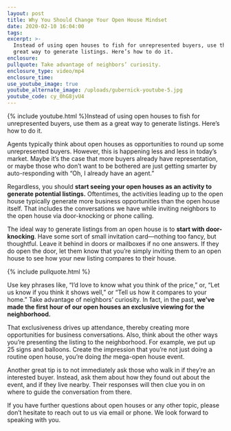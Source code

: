 ```yaml
---
layout: post
title: Why You Should Change Your Open House Mindset
date: 2020-02-10 16:04:00
tags:
excerpt: >-
  Instead of using open houses to fish for unrepresented buyers, use them as a
  great way to generate listings. Here’s how to do it.
enclosure:
pullquote: Take advantage of neighbors’ curiosity.
enclosure_type: video/mp4
enclosure_time:
use_youtube_image: true
youtube_alternate_image: /uploads/gubernick-youtube-5.jpg
youtube_code: cy_0hG8jvU4
---
```


{% include youtube.html %}Instead of using open houses to fish for unrepresented buyers, use them as a great way to generate listings. Here’s how to do it.&nbsp;

Agents typically think about open houses as opportunities to round up some unrepresented buyers. However, this is happening less and less in today’s market. Maybe it’s the case that more buyers already have representation, or maybe those who don’t want to be bothered are just getting smarter by auto-responding with “Oh, I already have an agent.”&nbsp;

Regardless, you should **start seeing your open houses as an activity to generate potential listings.** Oftentimes, the activities leading up to the open house typically generate more business opportunities than the open house itself. That includes the conversations we have while inviting neighbors to the open house via door-knocking or phone calling.&nbsp;

The ideal way to generate listings from an open house is to **start with door-knocking**. Have some sort of small invitation card—nothing too fancy, but thoughtful. Leave it behind in doors or mailboxes if no one answers. If they do open the door, let them know that you’re simply inviting them to an open house to see how your new listing compares to their house.&nbsp;

{% include pullquote.html %}

Use key phrases like, “I’d love to know what you think of the price,” or, “Let us know if you think it shows well,” or “Tell us how it compares to your home.” Take advantage of neighbors’ curiosity. In fact, in the past, **we’ve made the first hour of our open houses an exclusive viewing for the neighborhood.&nbsp;**

That exclusiveness drives up attendance, thereby creating more opportunities for business conversations. Also, think about the other ways you’re presenting the listing to the neighborhood. For example, we put up 25 signs and balloons. Create the impression that you’re not just doing a routine open house, you’re doing *the* mega-open house event.&nbsp;

Another great tip is to not immediately ask those who walk in if they’re an interested buyer. Instead, ask them about how they found out about the event, and if they live nearby. Their responses will then clue you in on where to guide the conversation from there.&nbsp;

If you have further questions about open houses or any other topic, please don’t hesitate to reach out to us via email or phone. We look forward to speaking with you.&nbsp;

&nbsp;
